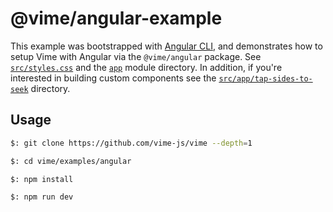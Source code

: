 # @vime/angular-example

This example was bootstrapped with [Angular CLI](https://cli.angular.io), and demonstrates how to
setup Vime with Angular via the `@vime/angular` package. See [`src/styles.css`](./src/styles.css)
and the [`app`](./src/app) module directory. In addition, if you're interested in building custom
components see the [`src/app/tap-sides-to-seek`](./src/app/tap-sides-to-seek) directory.

## Usage

```bash
$: git clone https://github.com/vime-js/vime --depth=1

$: cd vime/examples/angular

$: npm install

$: npm run dev
```
